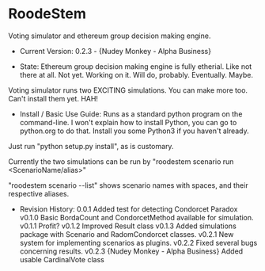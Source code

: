 # RoodeStem
Voting simulator and ethereum group decision making engine.

* Current Version: 0.2.3 - {Nudey Monkey - Alpha Business}

* State: Ethereum group decision making engine is fully etherial. Like not there at all. Not yet. Working on it. Will do, probably. Eventually. Maybe.

Voting simulator runs two EXCITING simulations. You can make more too. Can't install them yet. HAH!

* Install / Basic Use Guide: Runs as a standard python program on the command-line. I won't explain how to install Python, you can go to python.org to do that. Install you some Python3 if you haven't already.

Just run "python setup.py install", as is customary.

Currently the two simulations can be run by "roodestem scenario run <ScenarioName/alias>"

"roodestem scenario --list" shows scenario names with spaces, and their respective aliases. 

* Revision History: 
0.0.1           Added test for detecting Condorcet Paradox
v0.1.0          Basic BordaCount and CondorcetMethod available for simulation.
v0.1.1          Profit?
v0.1.2          Improved Result class
v0.1.3          Added simulations package with Scenario and RadomCondorcet classes.
v0.2.1          New system for implementing scenarios as plugins.
v0.2.2          Fixed several bugs concerning results.
v0.2.3          {Nudey Monkey - Alpha Business}          Added usable CardinalVote class 

